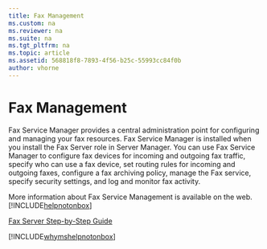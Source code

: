```yaml
---
title: Fax Management
ms.custom: na
ms.reviewer: na
ms.suite: na
ms.tgt_pltfrm: na
ms.topic: article
ms.assetid: 568818f8-7893-4f56-b25c-55993cc84f0b
author: vhorne
---
```

# Fax Management
Fax Service Manager provides a central administration point for configuring and managing your fax resources. Fax Service Manager is installed when you install the Fax Server role in Server Manager. You can use Fax Service Manager to configure fax devices for incoming and outgoing fax traffic, specify who can use a fax device, set routing rules for incoming and outgoing faxes, configure a fax archiving policy, manage the Fax service, specify security settings, and log and monitor fax activity.  
  
More information about Fax Service Management is available on the web. [!INCLUDE[helpnotonbox](../Token/helpnotonbox_md.md)]  
  
[Fax Server Step\-by\-Step Guide](assetId:///6c1cc40f-aeb5-4d91-abec-594e6ef85986)  
  
[!INCLUDE[whymshelpnotonbox](../Token/whymshelpnotonbox_md.md)]  
  
